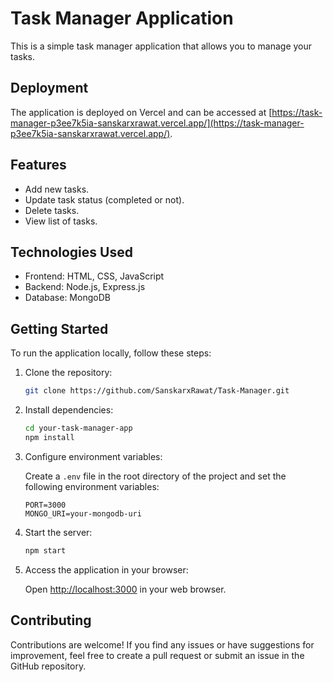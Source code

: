 # Task Manager Application

This is a simple task manager application that allows you to manage your tasks.

## Deployment

The application is deployed on Vercel and can be accessed at [https://task-manager-p3ee7k5ia-sanskarxrawat.vercel.app/](https://task-manager-p3ee7k5ia-sanskarxrawat.vercel.app/).

## Features

- Add new tasks.
- Update task status (completed or not).
- Delete tasks.
- View list of tasks.

## Technologies Used

- Frontend: HTML, CSS, JavaScript
- Backend: Node.js, Express.js
- Database: MongoDB

## Getting Started

To run the application locally, follow these steps:

1. Clone the repository:

   ```bash
   git clone https://github.com/SanskarxRawat/Task-Manager.git
   ```

2. Install dependencies:

   ```bash
   cd your-task-manager-app
   npm install
   ```

3. Configure environment variables:

   Create a `.env` file in the root directory of the project and set the following environment variables:

   ```plaintext
   PORT=3000
   MONGO_URI=your-mongodb-uri
   ```

4. Start the server:

   ```bash
   npm start
   ```

5. Access the application in your browser:

   Open [http://localhost:3000](http://localhost:3000) in your web browser.

## Contributing

Contributions are welcome! If you find any issues or have suggestions for improvement, feel free to create a pull request or submit an issue in the GitHub repository.
